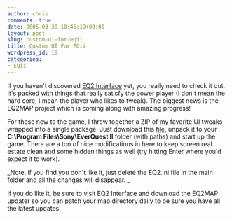 ```yaml
---
author: chris
comments: true
date: 2005-03-30 18:45:19+00:00
layout: post
slug: custom-ui-for-eqii
title: Custom UI For EQii
wordpress_id: 18
categories:
- EQii
---
```


If you haven't discovered [EQ2 Interface](http://www.eq2interface.com/) yet, you really need to check it out. It's packed with things that really satisfy the power player (I don't mean the hard core, I mean the player who likes to tweak). The biggest news is the EQ2MAP project which is coming along with amazing progress!

For those new to the game, I threw together a ZIP of my favorite UI tweaks wrapped into a single package. Just download this [file](http://www.phatboyg.com/files/EQII_PhatBoyG_UI.zip), unpack it to your **C:\Program Files\Sony\EverQuest II** folder (with paths) and start up the game. There are a ton of nice modifications in here to keep screen real estate clean and some hidden things as well (try hitting Enter where you'd expect it to work).

_Note, if you find you don't like it, just delete the EQ2.ini file in the main folder and all the changes will disappear. _

If you do like it, be sure to visit EQ2 Interface and download the EQ2MAP updater so you can patch your map directory daily to be sure you have all the latest updates.
